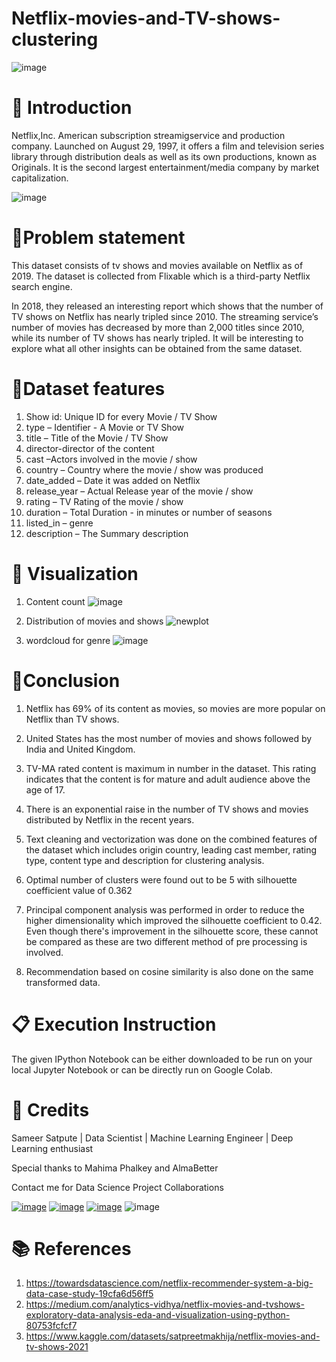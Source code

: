 # Netflix-movies-and-TV-shows-clustering

![image](https://user-images.githubusercontent.com/95841292/181676154-4c6e72ed-ae2d-4ae1-91c6-7c450768fb4e.png)


# 📖 **Introduction**

Netflix,Inc. American subscription streamigservice and production company. Launched on August 29, 1997, it offers a film and television series library through distribution deals as well as its own productions, known as Originals.
It is the second largest entertainment/media company by market capitalization.



![image](https://user-images.githubusercontent.com/95841292/182011305-1c804efe-9688-4e5c-a787-9e86d1a2af38.png)



# 📖**Problem statement**

This dataset consists of tv shows and movies available on Netflix as of 2019. The dataset is collected from Flixable which is a third-party Netflix search engine.

In 2018, they released an interesting report which shows that the number of TV shows on Netflix has nearly tripled since 2010. The streaming service’s number of movies has decreased by more than 2,000 titles since 2010, while its number of TV shows has nearly tripled. It will be interesting to explore what all other insights can be obtained from the same dataset.


# 📖**Dataset features**

1.	 Show id: Unique ID for every Movie / TV Show 
2.	 type – Identifier - A Movie or TV Show 
3.	 title – Title of the Movie / TV Show
4.	 director-director of the content 
5.	cast –Actors involved in the movie / show 
6.	 country – Country where the movie / show was produced 
7.	 date_added – Date it was added on Netflix 
8.	 release_year – Actual Release year of the movie / show
9.	 rating – TV Rating of the movie / show 
10.	 duration – Total Duration - in minutes or number of seasons 
11.	 listed_in – genre 
12.	description – The Summary description

# 📖 Visualization 

1) Content count
![image](https://user-images.githubusercontent.com/95841292/202914096-ce821c94-d81b-430c-a794-fe7491fc02d1.png)

2) Distribution of movies and shows 
![newplot](https://user-images.githubusercontent.com/95841292/202967411-7e533a16-039f-4d4b-9c05-691a3a18451d.png)

3) wordcloud for genre
![image](https://user-images.githubusercontent.com/95841292/202967752-efe27f73-adfc-434e-9d9c-817bf9123b5b.png)








# 📖**Conclusion**
1.	Netflix has 69% of its content as movies, so movies are  more popular on Netflix than TV shows.
2.	United States has the most number of movies and shows followed by India and United Kingdom.
3.	TV-MA rated content is maximum in number in the dataset. This rating indicates that the content is for mature and adult audience above the age of 17.
4.	There is an exponential raise in the number of TV shows and movies distributed by Netflix in the recent years.
5.	Text cleaning and vectorization was done on the combined features of the dataset which includes origin country, leading cast member, rating type, content type and description for clustering analysis.
6.	Optimal number of clusters were found out to be 5 with silhouette coefficient value of 0.362

7.	Principal component analysis was performed in order to reduce the higher dimensionality which improved the silhouette coefficient to 0.42. Even though there's improvement in the silhouette score, these cannot be compared as these are two different method of pre processing is involved.
8.	Recommendation based on cosine similarity is also done on the same transformed data.



# 📋 Execution Instruction

The given IPython Notebook can be either downloaded to be run on your local Jupyter Notebook or can be directly run on Google Colab.


# 📜 Credits

Sameer Satpute | Data Scientist | Machine Learning Engineer | Deep Learning enthusiast

Special thanks to Mahima Phalkey and AlmaBetter

Contact me for Data Science Project Collaborations

[![image](https://user-images.githubusercontent.com/95841292/202914376-d5a83f3d-110a-4476-896e-1da078b185dc.png)](https://www.linkedin.com/in/sameersatpute/)
[![image](https://user-images.githubusercontent.com/95841292/202914715-787f6ae3-d9f6-491c-9cae-c717131ddebd.png)](https://github.com/sameersat96)
[![image](https://user-images.githubusercontent.com/95841292/202914883-bce71634-6c2b-4305-8020-4b240cb76e41.png)](https://medium.com/@sameersatpute)
![image](https://user-images.githubusercontent.com/95841292/202914940-5d5eba71-e45d-4e95-8dfe-65e45d255aec.png)




# 📚 References

1.  https://towardsdatascience.com/netflix-recommender-system-a-big-data-case-study-19cfa6d56ff5
2.  https://medium.com/analytics-vidhya/netflix-movies-and-tvshows-exploratory-data-analysis-eda-and-visualization-using-python-80753fcfcf7
3.  https://www.kaggle.com/datasets/satpreetmakhija/netflix-movies-and-tv-shows-2021
